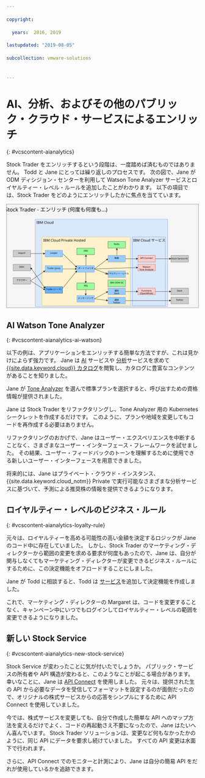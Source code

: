 ```yaml
---

copyright:

  years:  2016, 2019

lastupdated: "2019-08-05"

subcollection: vmware-solutions


---
```


# AI、分析、およびその他のパブリック・クラウド・サービスによるエンリッチ
{: #vcscontent-aianalytics}

Stock Trader をエンリッチするという段階は、一度踏めば済むものではありません。 Todd と Jane にとっては繰り返しのプロセスです。 次の図で、Jane が ODM ディシジョン・センターを利用して Watson Tone Analyzer サービスとロイヤルティー・レベル・ルールを追加したことがわかります。 以下の項目では、Stock Trader をどのようにエンリッチしたかに焦点を当てています。

![Stock Trader エンリッチの繰り返し結果](../../images/vcscontent-enriched.svg "Stock Trader エンリッチの繰り返し結果")

## AI Watson Tone Analyzer
{: #vcscontent-aianalytics-ai-watson}

以下の例は、アプリケーションをエンリッチする簡単な方法ですが、これは見かけによらず強力です。 Jane は [AI](https://cloud.ibm.com/catalog?category=ai) サービスや [分析](https://cloud.ibm.com/catalog?category=analytics)サービスを求めて [{{site.data.keyword.cloud}} カタログ](https://cloud.ibm.com/catalog)を閲覧し、カタログに豊富なコンテンツがあることを知りました。

Jane が [Tone Analyzer](https://cloud.ibm.com/catalog/services/tone-analyzer) を選んで標準プランを選択すると、呼び出すための資格情報が提供されました。

Jane は Stock Trader をリファクタリングし、Tone Analyzer 用の Kubernetes シークレットを作成するだけです。 このように、プランや地域を変更してもコードを再作成する必要はありません。

リファクタリングのおかげで、Jane はユーザー・エクスペリエンスを中断することなく、さまざまなユーザー・インターフェース・フレームワークを試せました。 その結果、ユーザー・フィードバックのトーンを理解するために使用できる新しいユーザー・インターフェースを用意できました。

将来的には、Jane はプライベート・クラウド・インスタンス、 {{site.data.keyword.cloud_notm}} Private で実行可能なさまざまな分析サービスに基づいて、予測による推奨株の情報を提供できるようになります。

## ロイヤルティー・レベルのビジネス・ルール
{: #vcscontent-aianalytics-loyalty-rule}

元々は、ロイヤルティーを高める可能性の高い金額を決定するロジックが Jane のコード中に存在していました。 しかし、Stock Trader のマーケティング・ディレクターから範囲の変更を求める要求が何度もあったので、Jane は、自分が関与しなくてもマーケティング・ディレクターが変更できるビジネス・ルールにするために、この決定機能をオフロードすることにしました。

Jane が Todd に相談すると、Todd は
[サービス](https://cloud.ibm.com/catalog/services/decision-optimization)を追加して決定機能を作成しました。

これで、マーケティング・ディレクターの Margaret は、コードを変更することなく、キャンペーン中にいつでもログインしてロイヤルティー・レベルの範囲を変更できるようになりました。

## 新しい Stock Service
{: #vcscontent-aianalytics-new-stock-service}

Stock Service が変わったことに気が付いたでしょうか。
パブリック・サービスの所有者や API 構造が変わると、このようなことが起こる場合があります。 幸いなことに、Jane は [API Connect](https://cloud.ibm.com/catalog/services/api-connect) を使用しました。
元々は、提供された生の API から必要なデータを受信してフォーマットを設定するのが面倒だったので、オリジナルの株式サービスからの応答をシンプルにするために API Connect を使用していました。

今では、株式サービスを変更しても、自分で作成した簡単な API へのマップ方法を変えるだけでよく、コードの再起動さえ不要になったので、Jane はたいへん喜んでいます。 Stock Trader ソリューションは、変更など何もなかったかのように、同じ API にデータを要求し続けていました。 すべての API 変更は水面下で行われます。

さらに、API Connect でのモニターと計測により、Jane は自分の簡易 API をだれが使用しているかを追跡できます。
